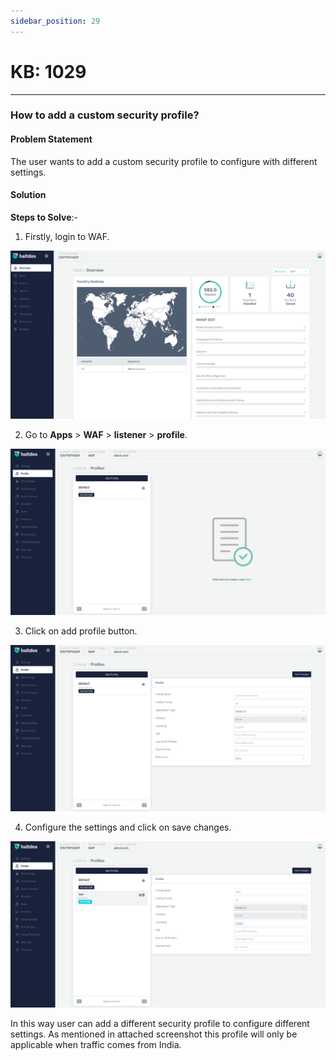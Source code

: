 ```yaml
---
sidebar_position: 29
---
```


# KB: 1029
-----------

### **How to add a custom security profile?**

#### **Problem Statement**

The user wants to add a custom security profile to configure with different settings.

#### **Solution**

**Steps to Solve**:-

1. Firstly, login to WAF.

![kb-1029](/img/waf/kb/v2/overview_kb_1029_1.png)

2. Go to **Apps** > **WAF** > **listener** > **profile**.

![kb-1029](/img/waf/kb/v2/profile_kb_1029_2.png)

3. Click on add profile button.

![kb-1029](/img/waf/kb/v2/profile_kb_1029_3.png)

4. Configure the settings and click on save changes.

![kb-1029](/img/waf/kb/v2/profile_kb_1029_4.png)

In this way user can add a different security profile to configure different settings. As mentioned in attached screenshot this profile will only be applicable when traffic comes from India.



